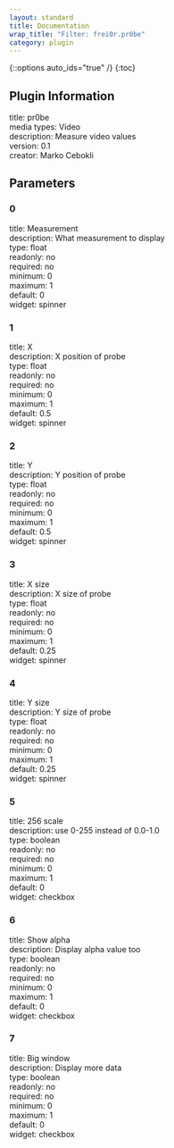 ```yaml
---
layout: standard
title: Documentation
wrap_title: "Filter: frei0r.pr0be"
category: plugin
---
```

{::options auto_ids="true" /}
{:toc}

## Plugin Information

title: pr0be  
media types:
Video  
description: Measure video values  
version: 0.1  
creator: Marko Cebokli  

## Parameters

### 0

title: Measurement    
description:
What measurement to display  
type: float  
readonly: no  
required: no  
minimum: 0  
maximum: 1  
default: 0  
widget: spinner  

### 1

title: X    
description:
X position of probe  
type: float  
readonly: no  
required: no  
minimum: 0  
maximum: 1  
default: 0.5  
widget: spinner  

### 2

title: Y    
description:
Y position of probe  
type: float  
readonly: no  
required: no  
minimum: 0  
maximum: 1  
default: 0.5  
widget: spinner  

### 3

title: X size    
description:
X size of probe  
type: float  
readonly: no  
required: no  
minimum: 0  
maximum: 1  
default: 0.25  
widget: spinner  

### 4

title: Y size    
description:
Y size of probe  
type: float  
readonly: no  
required: no  
minimum: 0  
maximum: 1  
default: 0.25  
widget: spinner  

### 5

title: 256 scale    
description:
use 0-255 instead of 0.0-1.0  
type: boolean  
readonly: no  
required: no  
minimum: 0  
maximum: 1  
default: 0  
widget: checkbox  

### 6

title: Show alpha    
description:
Display alpha value too  
type: boolean  
readonly: no  
required: no  
minimum: 0  
maximum: 1  
default: 0  
widget: checkbox  

### 7

title: Big window    
description:
Display more data  
type: boolean  
readonly: no  
required: no  
minimum: 0  
maximum: 1  
default: 0  
widget: checkbox  

